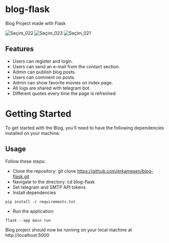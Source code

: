 # blog-flask
Blog Project made with Flask

![Seçim_022](https://user-images.githubusercontent.com/120065120/213924156-8524d7e1-1ffe-4634-a06f-84da202c22a9.png)
![Seçim_023](https://user-images.githubusercontent.com/120065120/213924162-829570e2-de07-40d0-b333-92424b7dd1d1.png)
![Seçim_021](https://user-images.githubusercontent.com/120065120/213924165-b2ed9b4a-5dbb-4ca9-a455-ff208f466d2e.png)


## Features
- Users can register and login.
- Users can send an e-mail from the contact section.
- Admin can publish blog posts.
- Users can comment on posts.
- Admin can show favorite movies on index page.
- All logs are shared with telegram bot.
- Different quotes every time the page is refreshed

# Getting Started
To get started with the Blog, you'll need to have the following dependencies installed on your machine:

## Usage
Follow these steps:
- Clone the repository: git clone https://github.com/erkamesen/blog-flask.git
- Navigate to the directory: cd blog-flask
- Set telegram and SMTP API tokens
- Install dependencies
```
pip install -r requirements.txt
```
- Run the application: 
```
flask --app main run
```

Blog project should now be running on your local machine at http://localhost:5000
